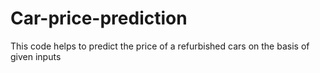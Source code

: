 # Car-price-prediction
This code helps to predict the price of a refurbished cars on the basis of given inputs
